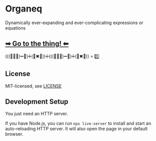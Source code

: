# Organeq

Dynamically ever-expanding and ever-complicating expressions or equations

## [➡ Go to the thing! ⬅](https://1j01.github.io/organeq/)

(((🎋➕🌳)➖🎄)➗(🌲✖🌴))➗(((🌳➕🎋)➖🎄)➗(🌴✖🌲)) = 1️⃣

## License

MIT-licensed, see [LICENSE](LICENSE)

## Development Setup

You just need an HTTP server.

If you have Node.js, you can run `npx live-server` to install and start an auto-reloading HTTP server.
It will also open the page in your default browser.
